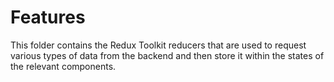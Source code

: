 # Features

This folder contains the Redux Toolkit reducers that are used to request various types of data from the backend and then store it within the states of the relevant components.